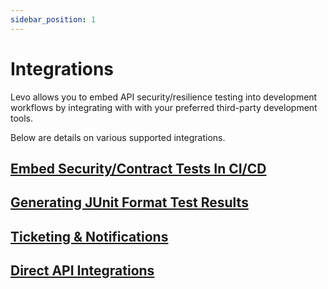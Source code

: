```yaml
---
sidebar_position: 1
---
```


# Integrations

Levo allows you to embed API security/resilience testing into development workflows by integrating with with your preferred third-party development tools.

Below are details on various supported integrations.

## [Embed Security/Contract Tests In CI/CD](./cicd-plugins.md)

## [Generating JUnit Format Test Results](./junit-format-results.md)

## [Ticketing & Notifications](./ticketing-notifications.md)

## [Direct API Integrations](./api-integrations.md)
